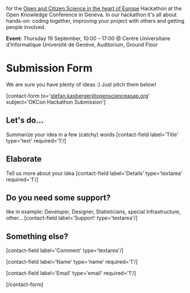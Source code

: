 for the <a href="http://okcon.org/open-science-and-research/session-b/" title="Open and Citizen Science in the heart of europe">Open and Citizen Science in the heart of Europe</a> Hackathon at the Open Knowledge Conference in Geneva. In our hackathon it's all about hands-on: coding together, improving your project with others and getting people involved. 

<strong>Event:</strong> Thursday 19 September, 10:00 – 17:00 @ Centre Universitaire d’Informatique Université de Genève, Auditorium, Ground Floor

<h1 style="font-size:2em;">Submission Form</h1>
We are sure you have plenty of ideas :) Just pitch them below!

[contact-form to='stefan.kasberger@openscienceasap.org' subject='OKCon Hackathon Submission']

<h2>Let's do...</h2>
Summarize your idea in a few (catchy) words
[contact-field label='Title' type='text' required='1'/]

<h2>Elaborate</h2>
Tell us more about your idea
[contact-field label='Details' type='textarea' required='1'/]

<h2>Do you need some support?</h2>
like in example: Developer, Designer, Statisticians, special Infrastructure, other...
[contact-field label='Support' type='textarea'/]

<h2>Something else?</h2>
[contact-field label='Comment' type='textarea'/]

[contact-field label='Name' type='name' required='1'/]

[contact-field label='Email' type='email' required='1'/]

[/contact-form] 



